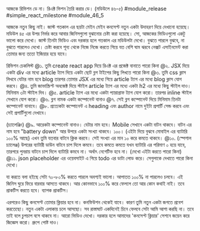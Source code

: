 আজকে রিভিশন ডে না। রিএক্ট ভিশন তৈরি করার ডে। (মডিউলে ৪৬-৫)
#module_release #simple_react_milestone #module_46_5

আজকে নতুন কিছু নাই। জাস্ট গতকাল এর ছয়টা মেইন মেইন কনসেপ্ট নতুন একটা উদাহরণ দিয়ে দেখানো হয়েছে। মডিউল ৪৫ এর উপর নির্ভর করে আবার জিনিসগুলো বুঝানোর চেষ্টা করা হয়েছে। সো, আজকের ভিডিওগুলো একটু ভালো করে দেখো। জাস্ট তিনটা ভিডিও এবং দরকার হলে গতকাল এর মডিউলটা দেখো। বুঝতে পারলে বুঝবে, না বুঝতে পারলেও দেখো। চেষ্টা করবে শূন্য থেকে নিজে নিজে করতে গিয়ে যত বেশি ঘাম ঝরবে নেক্সট এসাইনমেন্ট করা তোমার জন্য ততো ইজিয়ার হয়ে যাবে। 

রিভিশন চেকলিস্ট 
@১. তুমি create react app দিয়ে রিএক্ট এর প্রজেক্ট বানাতে পারো কিনা 
@২. JSX দিয়ে একটা div এর মধ্যে article ট্যাগ দিয়ে একটা ছোট ব্লগ টাইপের কিছু লিখতে পারো কিনা 
@৩. তুমি css ক্লাস লিখবে যেটার নাম হবে blog তারপর তোমার JSX এর মধ্যে গিয়ে article ট্যাগ এর মধ্যে blog ক্লাস যোগ করবে। 
@৪. তুমি জাভাস্ক্রিপ্ট অবজেক্ট দিয়ে স্টাইল article ট্যাগ এর মধ্যে একটা h2 এর মধ্যে কিছু স্টাইল দাও। মিনিমাম ৩টা স্টাইল দিব। 
@৫. article ট্যাগ এর মধ্যে একটা প্যারাগ্রাফ ট্যাগ যোগ করো। তারপর inline স্টাইল সেখানে যোগ করো। 
@৬. ব্লগ নামক একটা কম্পোনেন্ট বানাও
@৭. সেই ব্লগ কম্পোনেন্ট দিয়ে মিনিমাম তিনটা কম্পোনেন্ট বানাবে। 
@৮. প্রত্যেকটা কম্পোনেন্ট এ heading এবং author নামে দুইটা প্রপার্টি সেন্ড করবে এবং সেই প্রপার্টিগুলো দেখাবে। 

(চ্যালেঞ্জিং)
@৯. আরেকটা কম্পোনেন্ট বানাও। যেটার নাম হবে। Mobile সেখানে একটা বাটন থাকবে। বাটন এর নাম হবে "battery down" আর উপরে একটা সংখ্যা থাকবে। ১০০। (এইটা দিয়ে বুঝবে মোবাইল এর ব্যাটারি ১০০% আছে) এখন তুমি যতবার বাটনে ক্লিক করবে। সেই সংখ্যা এর মান ১০ করে কমতে থাকবে। 
@১০. (স্পেশাল চ্যালেঞ্জ) উপরের ব্যাটারী ডাউন বাটনে চাপ দিলে কমবে। তবে কমতে কমতে যখন ব্যাটারি এর পরিমাণ ০ হয়ে যাবে, তারপরে পুনরায় বাটনে চাপ দিলে ব্যাটারি কমবে না। অর্থাৎ নেগেটিভ হবে না। (দেখো এইটা করতে পারো কিনা)
@১১. json placeholder এর ওয়েবসাইট এ গিয়ে todo এর ডাটা লোড করে। সেগুলাকে দেখাতে পারো কিনা দেখো। 

যা করতে বলা হইছে সেটা ৭০-৮০% করতে পারলে অবশ্যই ভালো। আপাতত ১০০% না পারলেও চলবে। এই জিনিস ঘুরে ফিরে বারবার আসতে থাকবে। আর কোনভাবে ১০০% করে ফেললে তো আর কোন কথাই নাই। তবে প্রাকটিস করতে হবে। ব্যাপক প্রাকটিস। 

এরপরেও কিছু কনসেপ্ট তোমার ক্লিয়ার হবে না। কনফিউশন থেকেই যাবে। কারণ তুমি নতুন একটা জগতে প্রবেশ করতেছো। নতুন একটা এলাকায় চলে আসছো। সব রাস্তাঘাট একদিনেই চিনে ফেলবে সেটা আমি আশা করছি না। তবে তাই বলে চুপচাপ বসে থাকবে না। আরো ভিডিও দেখো। দরকার হলে আমাদের 'কনসেপ্ট ক্লিয়ার' সেশনে জয়েন করে জিজ্ঞেস করো। গ্রুপে পোষ্ট দাও। 
